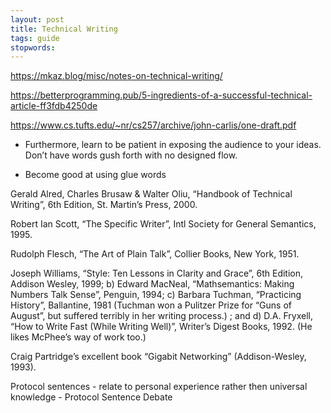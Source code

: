 ```yaml
---
layout: post
title: Technical Writing
tags: guide
stopwords:
---
```


<!--more-->

https://mkaz.blog/misc/notes-on-technical-writing/

https://betterprogramming.pub/5-ingredients-of-a-successful-technical-article-ff3fdb4250de

https://www.cs.tufts.edu/~nr/cs257/archive/john-carlis/one-draft.pdf

* Furthermore, learn to be patient in exposing the audience to your ideas. Don’t have words gush forth with no designed flow.

* Become good at using glue words

Gerald Alred, Charles Brusaw & Walter Oliu, “Handbook of Technical Writing”, 6th Edition, St. Martin’s Press, 2000.

Robert Ian Scott, “The Specific Writer”, Intl Society for General Semantics, 1995.

Rudolph Flesch, “The Art of Plain Talk”, Collier Books, New York, 1951.

Joseph Williams, “Style: Ten Lessons in Clarity and Grace”, 6th Edition, Addison Wesley, 1999; b) Edward MacNeal, “Mathsemantics: Making Numbers Talk Sense”, Penguin, 1994; c) Barbara Tuchman, “Practicing History”, Ballantine, 1981 (Tuchman won a Pulitzer Prize for “Guns of August”, but suffered terribly in her writing process.) ; and d) D.A. Fryxell, “How to Write Fast (While Writing Well)”, Writer’s Digest Books, 1992. (He likes McPhee’s way of work too.)

Craig Partridge’s excellent book “Gigabit Networking” (Addison-Wesley, 1993).



Protocol sentences - relate to personal experience rather then universal knowledge - Protocol Sentence Debate
